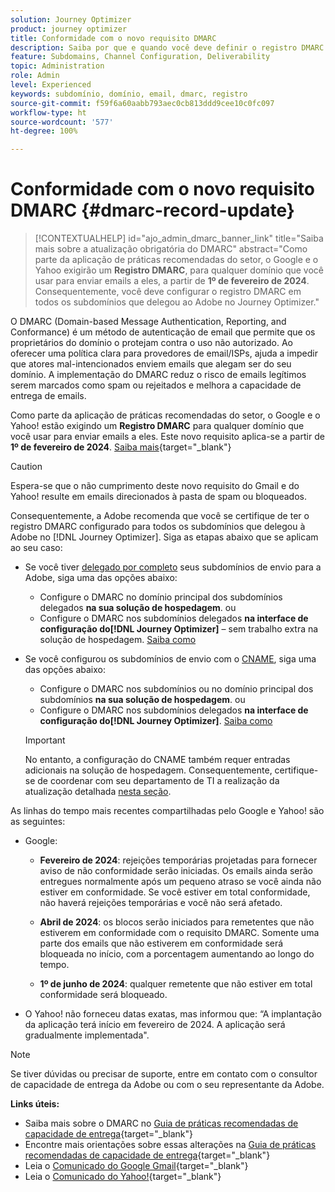 ```yaml
---
solution: Journey Optimizer
product: journey optimizer
title: Conformidade com o novo requisito DMARC
description: Saiba por que e quando você deve definir o registro DMARC no Journey Optimizer
feature: Subdomains, Channel Configuration, Deliverability
topic: Administration
role: Admin
level: Experienced
keywords: subdomínio, domínio, email, dmarc, registro
source-git-commit: f59f6a60aabb793aec0cb813ddd9cee10c0fc097
workflow-type: ht
source-wordcount: '577'
ht-degree: 100%

---
```


# Conformidade com o novo requisito DMARC {#dmarc-record-update}

>[!CONTEXTUALHELP]
>id="ajo_admin_dmarc_banner_link"
>title="Saiba mais sobre a atualização obrigatória do DMARC"
>abstract="Como parte da aplicação de práticas recomendadas do setor, o Google e o Yahoo exigirão um **Registro DMARC**, para qualquer domínio que você usar para enviar emails a eles, a partir de **1º de fevereiro de 2024**.<br>Consequentemente, você deve configurar o registro DMARC em todos os subdomínios que delegou ao Adobe no Journey Optimizer."

O DMARC (Domain-based Message Authentication, Reporting, and Conformance) é um método de autenticação de email que permite que os proprietários do domínio o protejam contra o uso não autorizado. Ao oferecer uma política clara para provedores de email/ISPs, ajuda a impedir que atores mal-intencionados enviem emails que alegam ser do seu domínio. A implementação do DMARC reduz o risco de emails legítimos serem marcados como spam ou rejeitados e melhora a capacidade de entrega de emails.

Como parte da aplicação de práticas recomendadas do setor, o Google e o Yahoo! estão exigindo um **Registro DMARC** para qualquer domínio que você usar para enviar emails a eles. Este novo requisito aplica-se a partir de **1º de fevereiro de 2024**. [Saiba mais](https://experienceleague.adobe.com/docs/deliverability-learn/deliverability-best-practice-guide/additional-resources/guidance-around-changes-to-google-and-yahoo.html?lang=pt-BR#dmarc){target="_blank"}

>[!CAUTION]
>
>Espera-se que o não cumprimento deste novo requisito do Gmail e do Yahoo! resulte em emails direcionados à pasta de spam ou bloqueados.

Consequentemente, a Adobe recomenda que você se certifique de ter o registro DMARC configurado para todos os subdomínios que delegou à Adobe no [!DNL Journey Optimizer]. Siga as etapas abaixo que se aplicam ao seu caso:

* Se você tiver [delegado por completo](delegate-subdomain.md#full-subdomain-delegation) seus subdomínios de envio para a Adobe, siga uma das opções abaixo:

   * Configure o DMARC no domínio principal dos subdomínios delegados **na sua solução de hospedagem**.
ou
   * Configure o DMARC nos subdomínios delegados **na interface de configuração do[!DNL Journey Optimizer]** – sem trabalho extra na solução de hospedagem. [Saiba como](dmarc-record.md#implement-dmarc)

* Se você configurou os subdomínios de envio com o [CNAME](delegate-subdomain.md#cname-subdomain-delegation), siga uma das opções abaixo:

   * Configure o DMARC nos subdomínios ou no domínio principal dos subdomínios **na sua solução de hospedagem**.
ou
   * Configure o DMARC nos subdomínios delegados **na interface de configuração do[!DNL Journey Optimizer]**. [Saiba como](dmarc-record.md#implement-dmarc)

  >[!IMPORTANT]
  >
  >No entanto, a configuração do CNAME também requer entradas adicionais na solução de hospedagem. Consequentemente, certifique-se de coordenar com seu departamento de TI a realização da atualização detalhada [nesta seção](dmarc-record.md#implement-dmarc).

As linhas do tempo mais recentes compartilhadas pelo Google e Yahoo! são as seguintes:

* Google:

   * **Fevereiro de 2024**: rejeições temporárias projetadas para fornecer aviso de não conformidade serão iniciadas. Os emails ainda serão entregues normalmente após um pequeno atraso se você ainda não estiver em conformidade. Se você estiver em total conformidade, não haverá rejeições temporárias e você não será afetado.

   * **Abril de 2024**: os blocos serão iniciados para remetentes que não estiverem em conformidade com o requisito DMARC. Somente uma parte dos emails que não estiverem em conformidade será bloqueada no início, com a porcentagem aumentando ao longo do tempo.

   * **1º de junho de 2024**: qualquer remetente que não estiver em total conformidade será bloqueado.

* O Yahoo! não forneceu datas exatas, mas informou que: “A implantação da aplicação terá início em fevereiro de 2024. A aplicação será gradualmente implementada&quot;.

>[!NOTE]
>
>Se tiver dúvidas ou precisar de suporte, entre em contato com o consultor de capacidade de entrega da Adobe ou com o seu representante da Adobe.

**Links úteis:**

* Saiba mais sobre o DMARC no [Guia de práticas recomendadas de capacidade de entrega](https://experienceleague.adobe.com/docs/deliverability-learn/deliverability-best-practice-guide/additional-resources/technotes/implement-dmarc.html?lang=pt-BR#about){target="_blank"}
* Encontre mais orientações sobre essas alterações na [Guia de práticas recomendadas de capacidade de entrega](https://experienceleague.adobe.com/docs/deliverability-learn/deliverability-best-practice-guide/additional-resources/guidance-around-changes-to-google-and-yahoo.html?lang=pt-BR){target="_blank"}
* Leia o [Comunicado do Google Gmail](https://blog.google/products/gmail/gmail-security-authentication-spam-protection/){target="_blank"}
* Leia o [Comunicado do Yahoo!](https://blog.postmaster.yahooinc.com/post/730172167494483968/more-secure-less-spam){target="_blank"}
